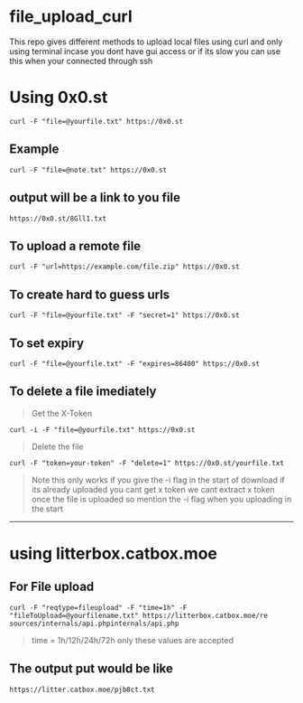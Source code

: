 # file_upload_curl
This repo gives different methods to upload local files using curl and only using terminal incase you dont have gui access or if its slow you can use this when your connected through ssh

# Using 0x0.st
```
curl -F "file=@yourfile.txt" https://0x0.st
```
## Example
```
curl -F "file=@note.txt" https://0x0.st
```

## output will be a link to you file 

```
https://0x0.st/8Gll1.txt
```

## To upload a remote file

```
curl -F "url=https://example.com/file.zip" https://0x0.st
```

## To create hard to guess urls

```
curl -F "file=@yourfile.txt" -F "secret=1" https://0x0.st
```


## To set expiry
```
curl -F "file=@yourfile.txt" -F "expires=86400" https://0x0.st
```

## To delete a file imediately 

> Get the X-Token
```
curl -i -F "file=@yourfile.txt" https://0x0.st
```

> Delete the file
```
curl -F "token=your-token" -F "delete=1" https://0x0.st/yourfile.txt
```

> Note this only works if you give the -i flag in the start of download if its already uploaded you cant get x token we cant extract x token once the file is uploaded so mention the -i flag when you uploading in the start

---
# using litterbox.catbox.moe

## For File upload 

```
curl -F "reqtype=fileupload" -F "time=1h" -F "fileToUpload=@yourfilename.txt" https://litterbox.catbox.moe/re
sources/internals/api.phpinternals/api.php
```


> time = 1h/12h/24h/72h only these values are accepted
## The output put would be like
```
https://litter.catbox.moe/pjb8ct.txt
```
